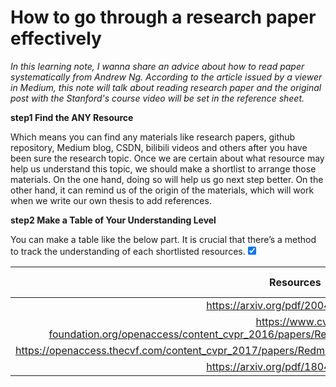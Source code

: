 # How to go through a research paper effectively

*In this learning note, I wanna share an advice about how to read paper systematically from Andrew Ng. According to the article issued by a viewer in Medium, this note will talk about reading research paper and the original post with the Stanford's course video will be set in the reference sheet.*

**step1 Find the ANY Resource**

Which means you can find any materials like research papers, github repository, Medium blog, CSDN, bilibili videos and others after you have been sure the research topic. Once we are certain about what resource may help us understand this topic, we should make a shortlist to arrange those materials. On the one hand, doing so will help us go next step better. On the other hand, it can remind us of the origin of the materials, which will work when we write our own thesis to add references.

**step2 Make a Table of Your Understanding Level**

You can make a table like the below part. It is crucial that there’s a method to track the understanding of each shortlisted resources.<input type="checkbox" checked="checked">

|                          Resources                           |         10-20%          |         20-40%          |         40-60%          |         60-80%          |         80-100%         |
| :----------------------------------------------------------: | :---------------------: | :---------------------: | :---------------------: | :---------------------: | :---------------------: |
|             https://arxiv.org/pdf/2004.10934.pdf             | <input type="checkbox"> | <input type="checkbox"> | <input type="checkbox"> | <input type="checkbox"> | <input type="checkbox"> |
| https://www.cv-foundation.org/openaccess/content_cvpr_2016/papers/Redmon_You_Only_Look_CVPR_2016_paper.pdf | <input type="checkbox"> | <input type="checkbox"> | <input type="checkbox"> | <input type="checkbox"> | <input type="checkbox"> |
| https://openaccess.thecvf.com/content_cvpr_2017/papers/Redmon_YOLO9000_Better_Faster_CVPR_2017_paper.pdf | <input type="checkbox"> | <input type="checkbox"> | <input type="checkbox"> | <input type="checkbox"> | <input type="checkbox"> |
|             https://arxiv.org/pdf/1804.02767.pdf             | <input type="checkbox"> | <input type="checkbox"> | <input type="checkbox"> | <input type="checkbox"> | <input type="checkbox"> |

